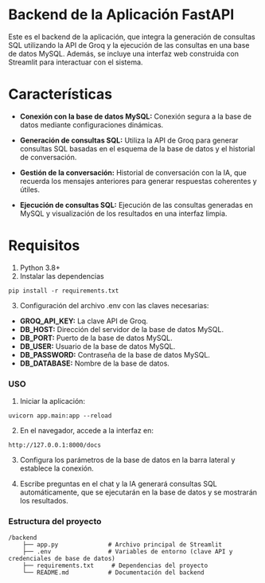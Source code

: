 # Backend de la Aplicación FastAPI

Este es el backend de la aplicación, que integra la generación de consultas SQL utilizando la API de Groq y la ejecución de las consultas en una base de datos MySQL. Además, se incluye una interfaz web construida con Streamlit para interactuar con el sistema.

# Características

- **Conexión con la base de datos MySQL:** Conexión segura a la base de datos mediante configuraciones dinámicas.
- **Generación de consultas SQL:** Utiliza la API de Groq para generar consultas SQL basadas en el esquema de la base de datos y el historial de conversación.

- **Gestión de la conversación:** Historial de conversación con la IA, que recuerda los mensajes anteriores para generar respuestas coherentes y útiles.
- **Ejecución de consultas SQL:** Ejecución de las consultas generadas en MySQL y visualización de los resultados en una interfaz limpia.

# Requisitos
1. Python 3.8+
2. Instalar las dependencias
```
pip install -r requirements.txt
```
3. Configuración del archivo .env con las claves necesarias:

- **GROQ_API_KEY:** La clave API de Groq.
- **DB_HOST:** Dirección del servidor de la base de datos MySQL.
- **DB_PORT:** Puerto de la base de datos MySQL.
- **DB_USER:** Usuario de la base de datos MySQL.
- **DB_PASSWORD:** Contraseña de la base de datos MySQL.
- **DB_DATABASE:** Nombre de la base de datos.


### USO

1. Iniciar la aplicación:

```
uvicorn app.main:app --reload
```

2. En el navegador, accede a la interfaz en:

```
http://127.0.0.1:8000/docs
```
3. Configura los parámetros de la base de datos en la barra lateral y establece la conexión.

4. Escribe preguntas en el chat y la IA generará consultas SQL automáticamente, que se ejecutarán en la base de datos y se mostrarán los resultados.

### Estructura del proyecto

```plaintext
/backend
    ├── app.py              # Archivo principal de Streamlit
    ├── .env                # Variables de entorno (clave API y credenciales de base de datos)
    ├── requirements.txt     # Dependencias del proyecto
    └── README.md           # Documentación del backend
```


